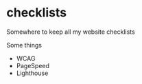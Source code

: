 # checklists
Somewhere to keep all my website checklists

Some things

* WCAG
* PageSpeed
* Lighthouse
